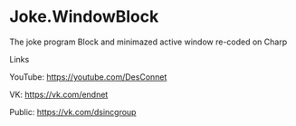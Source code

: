 # Joke.WindowBlock
The joke program Block and minimazed active window re-coded on Charp

Links

YouTube: https://youtube.com/DesConnet

VK: https://vk.com/endnet

Public: https://vk.com/dsincgroup
